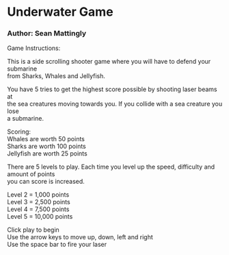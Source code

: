 # Underwater Game
### Author: Sean Mattingly


Game Instructions:

This is a side scrolling shooter game where you will have to defend your submarine  
from Sharks, Whales and Jellyfish.

You have 5 tries to get the highest score possible by shooting laser beams at  
the sea creatures moving towards you. If you collide with a sea creature you lose  
a submarine.

Scoring:  
Whales are worth 50 points  
Sharks are worth 100 points  
Jellyfish are worth 25 points

There are 5 levels to play.  Each time you level up the speed, difficulty and amount of points  
you can score is increased.

Level 2 = 1,000 points  
Level 3 = 2,500 points  
Level 4 = 7,500 points  
Level 5 = 10,000 points  

Click play to begin  
Use the arrow keys to move up, down, left and right  
Use the space bar to fire your laser  
